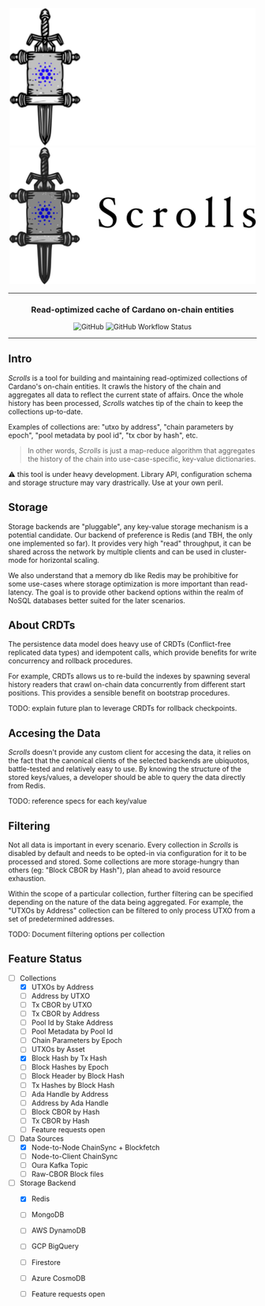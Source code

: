 <div align="center">
    <img src="./assets/logo-dark.png?sanitize=true#gh-dark-mode-only" alt="Scrolls Logo" width="500">
    <img src="./assets/logo-light.png?sanitize=true#gh-light-mode-only" alt="Scrolls Logo" width="500">
    <hr />
        <h3 align="center" style="border-bottom: none">Read-optimized cache of Cardano on-chain entities</h3>
        <img alt="GitHub" src="https://img.shields.io/github/license/txpipe/scrolls" />
        <img alt="GitHub Workflow Status" src="https://img.shields.io/github/workflow/status/txpipe/scrolls/Validate" />
    <hr/>
</div>

## Intro

_Scrolls_ is a tool for building and maintaining read-optimized collections of Cardano's on-chain entities. It crawls the history of the chain and aggregates all data to reflect the current state of affairs. Once the whole history has been processed, _Scrolls_ watches tip of the chain to keep the collections up-to-date.

Examples of collections are: "utxo by address", "chain parameters by epoch", "pool metadata by pool id", "tx cbor by hash", etc.

> In other words, _Scrolls_ is just a map-reduce algorithm that aggregates the history of the chain into use-case-specific, key-value dictionaries.

:warning: this tool is under heavy development. Library API, configuration schema and storage structure may vary drastrically. Use at your own peril.

## Storage

Storage backends are "pluggable", any key-value storage mechanism is a potential candidate. Our backend of preference is Redis (and TBH, the only one implemented so far). It provides very high "read" throughput, it can be shared across the network by multiple clients and can be used in cluster-mode for horizontal scaling.

We also understand that a memory db like Redis may be prohibitive for some use-cases where storage optimization is more important than read-latency. The goal is to provide other backend options within the realm of NoSQL databases better suited for the later scenarios.

## About CRDTs

The persistence data model does heavy use of CRDTs (Conflict-free replicated data types) and idempotent calls, which provide benefits for write concurrency and rollback procedures.

For example, CRDTs allows us to re-build the indexes by spawning several history readers that crawl on-chain data concurrently from different start positions. This provides a sensible benefit on bootstrap procedures.

TODO: explain future plan to leverage CRDTs for rollback checkpoints.

## Accesing the Data

_Scrolls_ doesn't provide any custom client for accesing the data, it relies on the fact that the canonical clients of the selected backends are ubiquotos, battle-tested and relatively easy to use. By knowing the structure of the stored keys/values, a developer should be able to query the data directly from Redis.

TODO: reference specs for each key/value

## Filtering

Not all data is important in every scenario. Every collection in _Scrolls_ is disabled by default and needs to be opted-in via configuration for it to be processed and stored. Some collections are more storage-hungry than others (eg: "Block CBOR by Hash"), plan ahead to avoid resource exhaustion.

Within the scope of a particular collection, further filtering can be specified depending on the nature of the data being aggregated. For example, the "UTXOs by Address" collection can be filtered to only process UTXO from a set of predetermined addresses.

TODO: Document filtering options per collection

## Feature Status

- [ ] Collections
  - [x] UTXOs by Address
  - [ ] Address by UTXO
  - [ ] Tx CBOR by UTXO
  - [ ] Tx CBOR by Address
  - [ ] Pool Id by Stake Address
  - [ ] Pool Metadata by Pool Id
  - [ ] Chain Parameters by Epoch
  - [ ] UTXOs by Asset
  - [x] Block Hash by Tx Hash
  - [ ] Block Hashes by Epoch
  - [ ] Block Header by Block Hash
  - [ ] Tx Hashes by Block Hash
  - [ ] Ada Handle by Address
  - [ ] Address by Ada Handle
  - [ ] Block CBOR by Hash
  - [ ] Tx CBOR by Hash
  - [ ] Feature requests open
- [ ] Data Sources
  - [x] Node-to-Node ChainSync + Blockfetch
  - [ ] Node-to-Client ChainSync
  - [ ] Oura Kafka Topic
  - [ ] Raw-CBOR Block files
- [ ] Storage Backend
  - [x] Redis
  - [ ] MongoDB
  - [ ] AWS DynamoDB
  - [ ] GCP BigQuery
  - [ ] Firestore
  - [ ] Azure CosmoDB
  - [ ] Feature requests open

